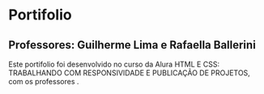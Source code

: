 # Portifolio
## Professores: Guilherme Lima e Rafaella Ballerini

Este portifolio foi desenvolvido no curso da Alura HTML E CSS: TRABALHANDO COM RESPONSIVIDADE E PUBLICAÇÃO DE PROJETOS, com os professores .

